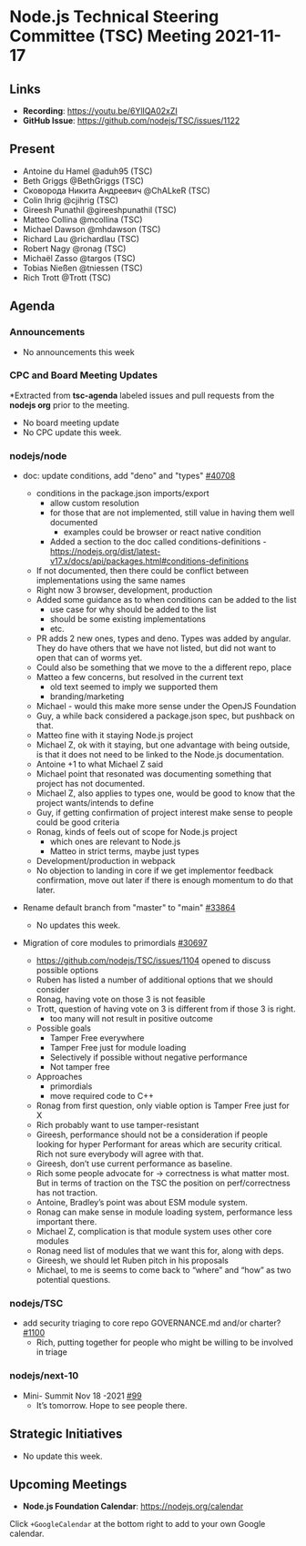 # Node.js Technical Steering Committee (TSC) Meeting 2021-11-17

## Links

* **Recording**:  <https://youtu.be/6YlIQA02xZI>
* **GitHub Issue**: <https://github.com/nodejs/TSC/issues/1122>

## Present

* Antoine du Hamel @aduh95 (TSC)
* Beth Griggs @BethGriggs (TSC)
* Сковорода Никита Андреевич @ChALkeR (TSC)
* Colin Ihrig @cjihrig (TSC)
* Gireesh Punathil @gireeshpunathil (TSC)
* Matteo Collina @mcollina (TSC)
* Michael Dawson @mhdawson (TSC)
* Richard Lau @richardlau (TSC)
* Robert Nagy @ronag (TSC)
* Michaël Zasso @targos (TSC)
* Tobias Nießen @tniessen (TSC)
* Rich Trott @Trott (TSC)

## Agenda

### Announcements

* No announcements this week

### CPC and Board Meeting Updates

*Extracted from **tsc-agenda** labeled issues and pull requests from the **nodejs org** prior to the meeting.

* No board meeting update
* No CPC update this week.

### nodejs/node

* doc: update conditions, add "deno" and "types" [#40708](https://github.com/nodejs/node/pull/40708)
  * conditions in the package.json imports/export
    * allow custom resolution
    * for those that are not implemented, still value in having them well documented
      * examples could be browser or react native condition
    * Added a section to the doc called conditions-definitions - <https://nodejs.org/dist/latest-v17.x/docs/api/packages.html#conditions-definitions>
  * If not documented, then there could be conflict between implementations using the same
    names
  * Right now 3 browser, development, production
  * Added some guidance as to when conditions can be added to the list
    * use case for why should be added to the list
    * should be some existing implementations
    * etc.
  * PR adds 2 new ones, types and deno. Types was added by angular. They do have
    others that we have not listed, but did not want to open that can of worms yet.
  * Could also be something that we move to the a different repo, place
  * Matteo a few concerns, but resolved in the current text
    * old text seemed to imply we supported them
    * branding/marketing
  * Michael - would this make more sense under the OpenJS Foundation
  * Guy, a while back considered a package.json spec, but pushback on that.
  * Matteo fine with it staying Node.js project
  * Michael Z, ok with it staying, but one advantage with being outside, is that it does not need to
    be linked to the Node.js documentation.
  * Antoine +1 to what Michael Z said
  * Michael point that resonated was documenting something that project has not documented.
  * Michael Z, also applies to types one, would be good to know that the project wants/intends to define
  * Guy, if getting confirmation of project interest make sense to people could be good criteria
  * Ronag, kinds of feels out of scope for Node.js project
    * which ones are relevant to Node.js
    * Matteo in strict terms, maybe just types
  * Development/production in webpack
  * No objection to landing in core if we get implementor feedback confirmation,
    move out later if there is enough momentum to do that later.

* Rename default branch from "master" to "main" [#33864](https://github.com/nodejs/node/issues/33864)
  * No updates this week.

* Migration of core modules to primordials [#30697](https://github.com/nodejs/node/issues/30697)
  * <https://github.com/nodejs/TSC/issues/1104> opened to discuss possible options
  * Ruben has listed a number of additional options that we should consider
  * Ronag, having vote on those 3 is not feasible
  * Trott, question of having vote on 3 is different from if those 3 is right.
    * too many will not result in positive outcome
  * Possible goals
    * Tamper Free everywhere
    * Tamper Free just for module loading
    * Selectively if possible without negative performance
    * Not tamper free
  * Approaches
    * primordials
    * move required code to C++
  * Ronag from first question, only viable option is Tamper Free just for X
  * Rich probably want to use tamper-resistant
  * Gireesh, performance should not be a consideration if people looking for hyper
    Performant for areas which are security critical. Rich not sure everybody will agree with that.
  * Gireesh, don’t use current performance as baseline.
  * Rich some people advocate for -> correctness is what matter most. But in terms of traction
     on the TSC the position on perf/correctness has not traction.
  * Antoine, Bradley’s point was about ESM module system.
  * Ronag can make sense in module loading system, performance less important there.
  * Michael Z, complication is that module system uses other core modules
  * Ronag need list of modules that we want this for, along with deps.
  * Gireesh, we should let Ruben pitch in his proposals
  * Michael, to me is seems to come back to “where” and “how” as two potential questions.

### nodejs/TSC

* add security triaging to core repo GOVERNANCE.md and/or charter? [#1100](https://github.com/nodejs/TSC/issues/1100)
  * Rich, putting together for people who might be willing to be involved in triage

### nodejs/next-10

* Mini- Summit Nov 18 -2021 [#99](https://github.com/nodejs/next-10/issues/99)
  * It’s tomorrow. Hope to see people there.

## Strategic Initiatives

* No update this week.

## Upcoming Meetings

* **Node.js Foundation Calendar**: <https://nodejs.org/calendar>

Click `+GoogleCalendar` at the bottom right to add to your own Google calendar.
